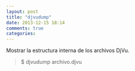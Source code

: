 ```yaml
---
layout: post
title: "djvudump"
date: 2013-12-15 18:14
comments: true
categories: 
---
```

Mostrar la estructura interna de los archivos DjVu.

>$ djvudump archivo.djvu

